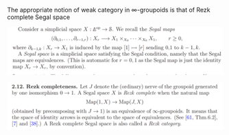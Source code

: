 The appropriate notion of weak category in ∞-groupoids is that of Rezk complete Segal space

![](../attachments/Pasted%20image%2020210514224849.png)

![](../attachments/Pasted%20image%2020210514224913.png)